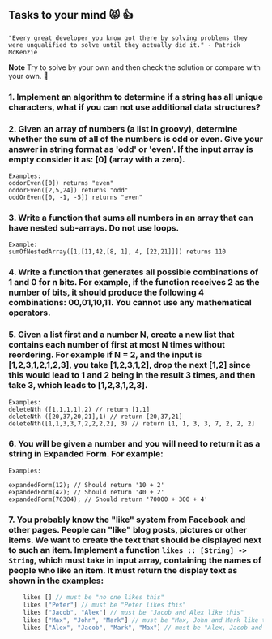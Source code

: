 ## Tasks to your mind :pouting_cat: 👍
    "Every great developer you know got there by solving problems they were unqualified to solve until they actually did it." - Patrick McKenzie

**Note** Try to solve by your own and then check the solution or compare with your own. 💯


### 1. Implement an algorithm to determine if a string has all unique characters, what if you can not use additional data structures?

### 2. Given an array of numbers (a list in groovy), determine whether the sum of all of the numbers is odd or even. Give your answer in string format as 'odd' or 'even'. If the input array is empty consider it as: [0] (array with a zero).

    Examples:
    oddorEven([0]) returns "even"
    oddorEven([2,5,24]) returns "odd"
    oddOrEven([0, -1, -5]) returns "even"

### 3. Write a function that sums all numbers in an array that can have nested sub-arrays. Do not use loops.

    Example:
    sumOfNestedArray([1,[11,42,[8, 1], 4, [22,21]]]) returns 110

### 4. Write a function that generates all possible combinations of 1 and 0 for n bits. For example, if the function receives 2 as the number of bits, it should produce the following 4 combinations: 00,01,10,11. You cannot use any mathematical operators.

### 5. Given a list first and a number N, create a new list that contains each number of first at most N times without reordering. For example if N = 2, and the input is [1,2,3,1,2,1,2,3], you take [1,2,3,1,2], drop the next [1,2] since this would lead to 1 and 2 being in the result 3 times, and then take 3, which leads to [1,2,3,1,2,3].

    Examples:
    deleteNth ([1,1,1,1],2) // return [1,1]
    deleteNth ([20,37,20,21],1) // return [20,37,21]
    deleteNth([1,1,3,3,7,2,2,2,2], 3) // return [1, 1, 3, 3, 7, 2, 2, 2]

### 6. You will be given a number and you will need to return it as a string in Expanded Form. For example: 

    Examples:
    
    expandedForm(12); // Should return '10 + 2'
    expandedForm(42); // Should return '40 + 2'
    expandedForm(70304); // Should return '70000 + 300 + 4'

### 7. You probably know the "like" system from Facebook and other pages. People can "like" blog posts, pictures or other items. We want to create the text that should be displayed next to such an item. Implement a function ```likes :: [String] -> String```, which must take in input array, containing the names of people who like an item. It must return the display text as shown in the examples:
```js
    likes [] // must be "no one likes this"
    likes ["Peter"] // must be "Peter likes this"
    likes ["Jacob", "Alex"] // must be "Jacob and Alex like this"
    likes ["Max", "John", "Mark"] // must be "Max, John and Mark like this"
    likes ["Alex", "Jacob", "Mark", "Max"] // must be "Alex, Jacob and 2 others like this"
```